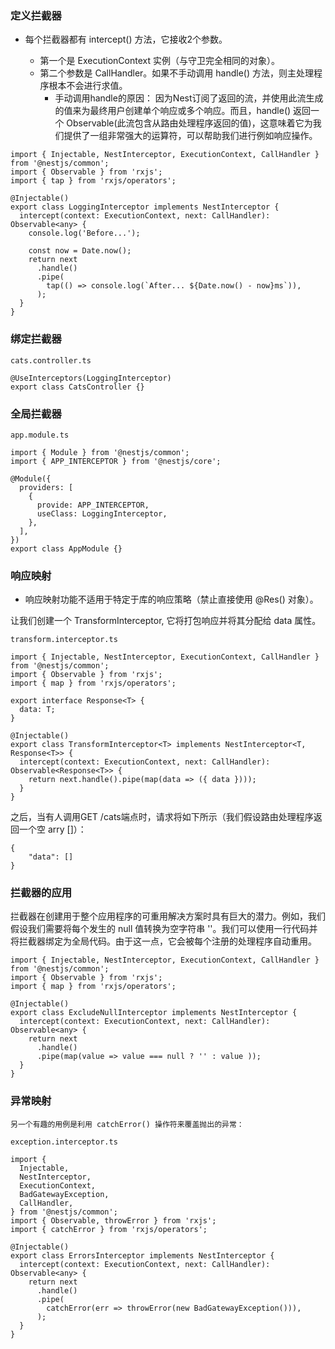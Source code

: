 ### 定义拦截器
* 每个拦截器都有 intercept() 方法，它接收2个参数。 

    *  第一个是 ExecutionContext 实例（与守卫完全相同的对象）。 
    * 第二个参数是 CallHandler。如果不手动调用 handle() 方法，则主处理程序根本不会进行求值。
        * 手动调用handle的原因： 因为Nest订阅了返回的流，并使用此流生成的值来为最终用户创建单个响应或多个响应。而且，handle() 返回一个 Observable(此流包含从路由处理程序返回的值)，这意味着它为我们提供了一组非常强大的运算符，可以帮助我们进行例如响应操作。
```
import { Injectable, NestInterceptor, ExecutionContext, CallHandler } from '@nestjs/common';
import { Observable } from 'rxjs';
import { tap } from 'rxjs/operators';

@Injectable()
export class LoggingInterceptor implements NestInterceptor {
  intercept(context: ExecutionContext, next: CallHandler): Observable<any> {
    console.log('Before...');

    const now = Date.now();
    return next
      .handle()
      .pipe(
        tap(() => console.log(`After... ${Date.now() - now}ms`)),
      );
  }
}
```

### 绑定拦截器

```
cats.controller.ts

@UseInterceptors(LoggingInterceptor)
export class CatsController {}
```

### 全局拦截器
```
app.module.ts

import { Module } from '@nestjs/common';
import { APP_INTERCEPTOR } from '@nestjs/core';

@Module({
  providers: [
    {
      provide: APP_INTERCEPTOR,
      useClass: LoggingInterceptor,
    },
  ],
})
export class AppModule {}

```

### 响应映射
* 响应映射功能不适用于特定于库的响应策略（禁止直接使用 @Res() 对象）。

让我们创建一个 TransformInterceptor, 它将打包响应并将其分配给 data 属性。
```
transform.interceptor.ts

import { Injectable, NestInterceptor, ExecutionContext, CallHandler } from '@nestjs/common';
import { Observable } from 'rxjs';
import { map } from 'rxjs/operators';

export interface Response<T> {
  data: T;
}

@Injectable()
export class TransformInterceptor<T> implements NestInterceptor<T, Response<T>> {
  intercept(context: ExecutionContext, next: CallHandler): Observable<Response<T>> {
    return next.handle().pipe(map(data => ({ data })));
  }
}

```
之后，当有人调用GET /cats端点时，请求将如下所示（我们假设路由处理程序返回一个空 arry []）：
```
{
    "data": []
}
```

### 拦截器的应用

拦截器在创建用于整个应用程序的可重用解决方案时具有巨大的潜力。例如，我们假设我们需要将每个发生的 null 值转换为空字符串 ''。我们可以使用一行代码并将拦截器绑定为全局代码。由于这一点，它会被每个注册的处理程序自动重用。
```
import { Injectable, NestInterceptor, ExecutionContext, CallHandler } from '@nestjs/common';
import { Observable } from 'rxjs';
import { map } from 'rxjs/operators';

@Injectable()
export class ExcludeNullInterceptor implements NestInterceptor {
  intercept(context: ExecutionContext, next: CallHandler): Observable<any> {
    return next
      .handle()
      .pipe(map(value => value === null ? '' : value ));
  }
}
```

### 异常映射

```
另一个有趣的用例是利用 catchError() 操作符来覆盖抛出的异常：

exception.interceptor.ts

import {
  Injectable,
  NestInterceptor,
  ExecutionContext,
  BadGatewayException,
  CallHandler,
} from '@nestjs/common';
import { Observable, throwError } from 'rxjs';
import { catchError } from 'rxjs/operators';

@Injectable()
export class ErrorsInterceptor implements NestInterceptor {
  intercept(context: ExecutionContext, next: CallHandler): Observable<any> {
    return next
      .handle()
      .pipe(
        catchError(err => throwError(new BadGatewayException())),
      );
  }
}
```